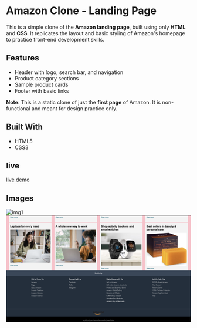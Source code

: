# Amazon Clone - Landing Page

This is a simple clone of the **Amazon landing page**, built using only **HTML** and **CSS**. It replicates the layout and basic styling of Amazon's homepage to practice front-end development skills.


##  Features

- Header with logo, search bar, and navigation
- Product category sections
- Sample product cards
- Footer with basic links

 **Note**: This is a static clone of just the **first page** of Amazon. It is non-functional and meant for design practice only.

##  Built With

- HTML5
- CSS3 
## live 
[live demo](https://saitejaswini-25.github.io/Amazonclone/)
## Images
![img1](screenshot1.png)
![img2](screenshot2.png)

